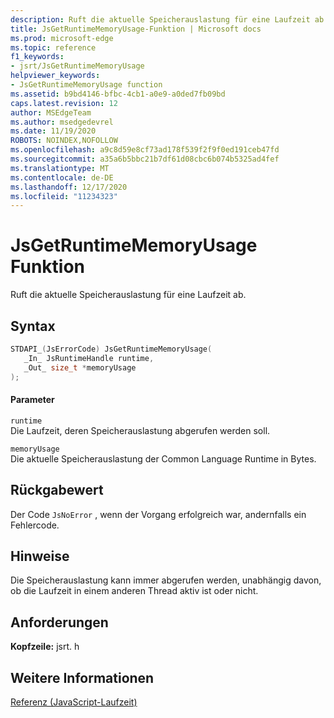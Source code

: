 ```yaml
---
description: Ruft die aktuelle Speicherauslastung für eine Laufzeit ab.
title: JsGetRuntimeMemoryUsage-Funktion | Microsoft docs
ms.prod: microsoft-edge
ms.topic: reference
f1_keywords:
- jsrt/JsGetRuntimeMemoryUsage
helpviewer_keywords:
- JsGetRuntimeMemoryUsage function
ms.assetid: b9bd4146-bfbc-4cb1-a0e9-a0ded7fb09bd
caps.latest.revision: 12
author: MSEdgeTeam
ms.author: msedgedevrel
ms.date: 11/19/2020
ROBOTS: NOINDEX,NOFOLLOW
ms.openlocfilehash: a9c8d59e8cf73ad178f539f2f9f0ed191ceb47fd
ms.sourcegitcommit: a35a6b5bbc21b7df61d08cbc6b074b5325ad4fef
ms.translationtype: MT
ms.contentlocale: de-DE
ms.lasthandoff: 12/17/2020
ms.locfileid: "11234323"
---
```

# JsGetRuntimeMemoryUsage Funktion

Ruft die aktuelle Speicherauslastung für eine Laufzeit ab.  
  
## Syntax  
  
```cpp  
STDAPI_(JsErrorCode) JsGetRuntimeMemoryUsage(  
   _In_ JsRuntimeHandle runtime,  
   _Out_ size_t *memoryUsage  
);  
```  
  
#### Parameter  
 `runtime`  
 Die Laufzeit, deren Speicherauslastung abgerufen werden soll.  
  
 `memoryUsage`  
 Die aktuelle Speicherauslastung der Common Language Runtime in Bytes.  
  
## Rückgabewert  
 Der Code `JsNoError` , wenn der Vorgang erfolgreich war, andernfalls ein Fehlercode.  
  
## Hinweise  
 Die Speicherauslastung kann immer abgerufen werden, unabhängig davon, ob die Laufzeit in einem anderen Thread aktiv ist oder nicht.  
  
## Anforderungen  
 **Kopfzeile:** jsrt. h  
  
## Weitere Informationen  
 [Referenz (JavaScript-Laufzeit)](../chakra-hosting/reference-javascript-runtime.md)
